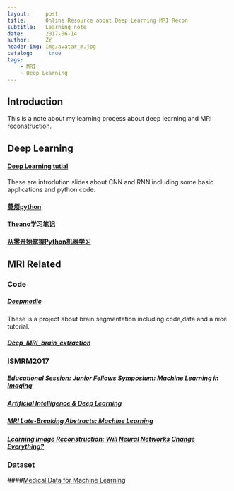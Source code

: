 ```yaml
---
layout:     post
title:      Online Resource about Deep Learning MRI Recon
subtitle:   Learning note
date:       2017-06-14
author:     ZY
header-img: img/avatar_m.jpg
catalog: 	 true
tags:
    - MRI
    - Deep Learning
---
```


## Introduction

This is a note about my learning process about deep learning and MRI reconstruction.

## Deep Learning

#### [Deep Learning tutial](https://github.com/sjchoi86/dl_tutorials) 

These are introdution slides about CNN and RNN including some basic applications and python code. 

#### [莫烦python](https://morvanzhou.github.io/tutorials/)

#### [Theano学习笔记](http://www.cnblogs.com/hanahimi/p/4127026.html)

#### [从零开始掌握Python机器学习](https://www.jiqizhixin.com/articles/6b42088a-3f36-4a57-b060-4a362993dea4)


## MRI Related

### Code

##### [Deepmedic](https://github.com/Kamnitsask/deepmedic)

These is a project about brain segmentation including code,data and a nice tutorial.

##### [Deep_MRI_brain_extraction](https://github.com/GUR9000/Deep_MRI_brain_extraction)

### ISMRM2017

##### [Educational Session: Junior Fellows Symposium: Machine Learning in Imaging](http://www.ismrm.org/17/program_files/W04.htm)

##### [Artificial Intelligence & Deep Learning](http://www.ismrm.org/17/program_files/O64.htm)

##### [MRI Late-Breaking Abstracts: Machine Learning](http://www.ismrm.org/17/program_files/O89.htm)

##### [Learning Image Reconstruction: Will Neural Networks Change Everything?](http://www.ismrm.org/17/program_files/CE08.htm)

### Dataset

####[Medical Data for Machine Learning](https://github.com/beamandrew/medical-data)